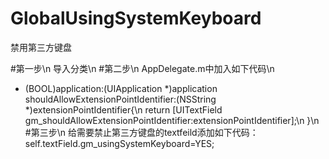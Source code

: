 # GlobalUsingSystemKeyboard
禁用第三方键盘

#第一步\n
导入分类\n
#第二步\n
AppDelegate.m中加入如下代码\n
- (BOOL)application:(UIApplication *)application shouldAllowExtensionPointIdentifier:(NSString *)extensionPointIdentifier{\n
    return [UITextField gm_shouldAllowExtensionPointIdentifier:extensionPointIdentifier];\n
}\n
#第三步\n
给需要禁止第三方键盘的textfeild添加如下代码：self.textField.gm_usingSystemKeyboard=YES;
